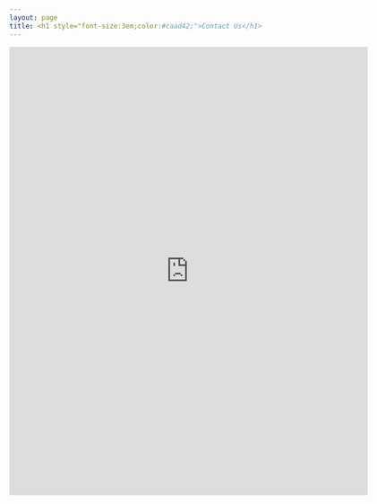 ```yaml
---
layout: page
title: <h1 style="font-size:3em;color:#caad42;">Contact Us</h1>
---
```


<iframe src="https://docs.google.com/forms/d/e/1FAIpQLSdeAWcrEL67dhOaPlNND0FW6MGP-23Jy7C7n1AMj65G25OUCQ/viewform?embedded=true" width="640" height="800" frameborder="0" marginheight="0" marginwidth="0">Loading…</iframe>

